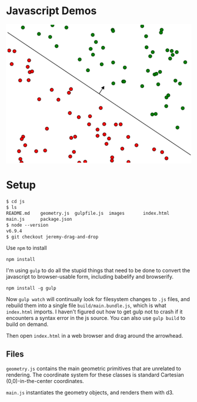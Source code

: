 # Javascript Demos

![hyperplane](images/example-hyperplane.png)

# Setup

```
$ cd js
$ ls
README.md    geometry.js  gulpfile.js  images       index.html   main.js      package.json
$ node --version
v6.9.4
$ git checkout jeremy-drag-and-drop
```

Use `npm` to install

```
npm install
```

I'm using `gulp` to do all the stupid things that need to be done to convert
the javascript to browser-usable form, including babelify and browserify.

```
npm install -g gulp
```

Now `gulp watch` will continually look for filesystem changes to `.js` files,
and rebuild them into a single file `build/main.bundle.js`, which is what
`index.html` imports. I haven't figured out how to get gulp not to crash if it
encounters a syntax error in the js source. You can also use `gulp build` to
build on demand.

Then open `index.html` in a web browser and drag around the arrowhead.

## Files

`geometry.js` contains the main geometric primitives that are unrelated to
rendering. The coordinate system for these classes is standard Cartesian
(0,0)-in-the-center coordinates.

`main.js` instantiates the geometry objects, and renders them with d3.

